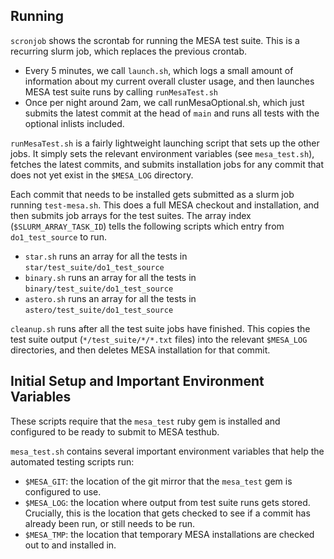 
## Running

`scronjob` shows the scrontab for running the MESA test suite. This is a recurring slurm job, which replaces the previous crontab.
- Every 5 minutes, we call `launch.sh`, which logs a small amount of information about my current overall cluster usage, and then launches MESA test suite runs by calling `runMesaTest.sh`
- Once per night around 2am, we call runMesaOptional.sh, which just submits the latest commit at the head of `main` and runs all tests with the optional inlists included.

`runMesaTest.sh` is a fairly lightweight launching script that sets up the other jobs. It simply sets the relevant environment variables (see `mesa_test.sh`), fetches the latest commits, and submits installation jobs for any commit that does not yet exist in the `$MESA_LOG` directory. 

Each commit that needs to be installed gets submitted as a slurm job running `test-mesa.sh`. This does a full MESA checkout and installation, and then submits job arrays for the test suites. The array index (`$SLURM_ARRAY_TASK_ID`) tells the following scripts which entry from `do1_test_source` to run.
- `star.sh` runs an array for all the tests in `star/test_suite/do1_test_source`
- `binary.sh` runs an array for all the tests in `binary/test_suite/do1_test_source`
- `astero.sh` runs an array for all the tests in `astero/test_suite/do1_test_source`


`cleanup.sh` runs after all the test suite jobs have finished. This copies the test suite output (`*/test_suite/*/*.txt` files) into the relevant `$MESA_LOG` directories, and then deletes MESA installation for that commit.


## Initial Setup and Important Environment Variables

These scripts require that the `mesa_test` ruby gem is installed and configured to be ready to submit to MESA testhub.

`mesa_test.sh` contains several important environment variables that help the automated testing scripts run:
- `$MESA_GIT`: the location of the git mirror that the `mesa_test` gem is configured to use.
- `$MESA_LOG`: the location where output from test suite runs gets stored. Crucially, this is the location that gets checked to see if a commit has already been run, or still needs to be run.
- `$MESA_TMP`: the location that temporary MESA installations are checked out to and installed in.
